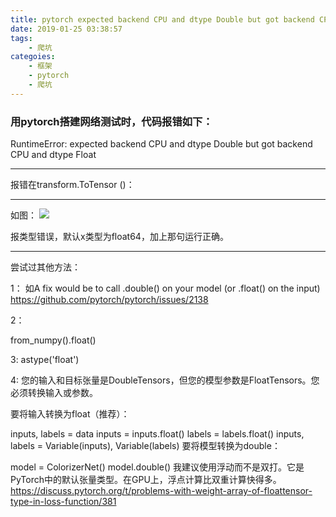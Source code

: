 ```yaml
---
title: pytorch expected backend CPU and dtype Double but got backend CPU and dtype Float
date: 2019-01-25 03:38:57
tags:
    - 爬坑
categoies:
    - 框架
    - pytorch
    - 爬坑
---
```


### 用pytorch搭建网络测试时，代码报错如下：
RuntimeError: expected backend CPU and dtype Double but got backend CPU and dtype Float

***
报错在transform.ToTensor ()：
***
如图：
![](http:/images.yx1024.top/爬坑/totensor.png)

报类型错误，默认x类型为float64，加上那句运行正确。


****
尝试过其他方法：


1：
如A fix would be to call .double() on your model (or .float() on the input)
https://github.com/pytorch/pytorch/issues/2138

2：

from_numpy().float()

3:
astype('float')

4:
您的输入和目标张量是DoubleTensors，但您的模型参数是FloatTensors。您必须转换输入或参数。

要将输入转换为float（推荐）：

inputs, labels = data
inputs = inputs.float()
labels = labels.float()
inputs, labels = Variable(inputs), Variable(labels)
要将模型转换为double：

model = ColorizerNet()
model.double()
我建议使用浮动而不是双打。它是PyTorch中的默认张量类型。在GPU上，浮点计算比双重计算快得多。
https://discuss.pytorch.org/t/problems-with-weight-array-of-floattensor-type-in-loss-function/381




